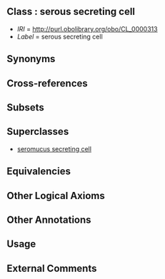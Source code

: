 
## Class : serous secreting cell

 * *IRI* = http://purl.obolibrary.org/obo/CL_0000313
 * *Label* = serous secreting cell

## Synonyms


## Cross-references


## Subsets


## Superclasses

 * [seromucus secreting cell](../../CL/59/CL_0000159.md)

## Equivalencies


## Other Logical Axioms


## Other Annotations


## Usage


## External Comments

